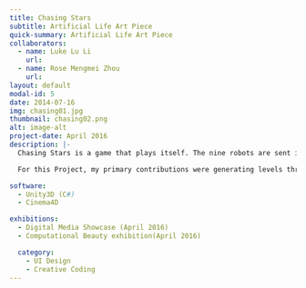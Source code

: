 ```yaml
---
title: Chasing Stars
subtitle: Artificial Life Art Piece
quick-summary: Artificial Life Art Piece
collaborators:
  - name: Luke Lu Li
    url:
  - name: Rose Mengmei Zhou
    url:
layout: default
modal-id: 5
date: 2014-07-16
img: chasing01.jpg
thumbnail: chasing02.png
alt: image-alt
project-date: April 2016
description: |-
  Chasing Stars is a game that plays itself. The nine robots are sent into space and their mission is to learn to avoid obstacles and collect star dust. Behind the scenes, the way the robots respond to the immediate environmental conditions they encounter is determined according to an evolutionary genetic algorithm. Each robots’ genes are different, and better performing individuals are more likely to pass traits to the next generation. The levels are generated using a developmental model (a Lindenmeyer system), and are regenerated each time a robot completes a level. The stars behind are animated according to a cellular automaton whose rules are changing as the robots progress: the neighbourhood rules depend on each robot’s state of life and death. Watch as the robots stumble and learn to conquer unexpected conditions, and perhaps cheer on your favourite robot!

  For this Project, my primary contributions were generating levels through an L-system approach and UI design.

software:
  - Unity3D (C#)
  - Cinema4D

exhibitions:
  - Digital Media Showcase (April 2016)
  - Computational Beauty exhibition(April 2016)

  category:
    - UI Design
    - Creative Coding
---
```

